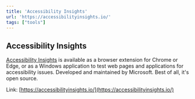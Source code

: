 ```yaml
---
title: 'Accessibility Insights'
url: 'https://accessibilityinsights.io/'
tags: ["tools"]
---
```


## Accessibility Insights

[Accessibility Insights](https://accessibilityinsights.io/) is available as a browser extension for Chrome or Edge, or as a Windows application to test web pages and applications for accessibility issues. Developed and maintained by Microsoft. Best of all, it's open source.

Link: [https://accessibilityinsights.io/](https://accessibilityinsights.io/)
